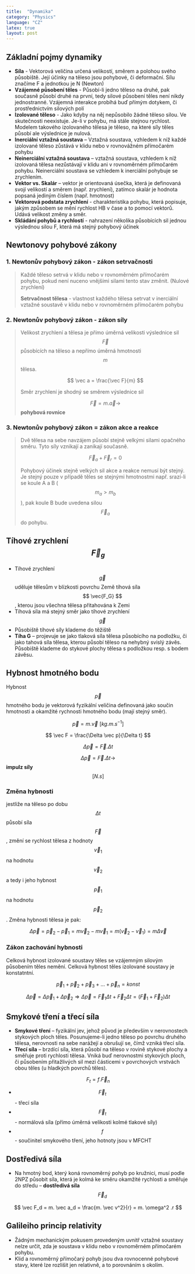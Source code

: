 ```yaml
---
title:  "Dynamika"
category: "Physics"
language: "CZ"
latex: true
layout: post
---
```


## Základní pojmy dynamiky
- **Síla** - Vektorová veličina určená velikostí, směrem a polohou svého působiště. Její účinky na těleso jsou pohybové, či deformační. Sílu značíme F a jednotkou je
N (Newton)
- **Vzájemné působení těles** - Působí-li jedno těleso na druhé, pak současně působí
druhé na první, tedy silové působení těles není nikdy jednostranné. Vzájemná
interakce probíhá buď přímým dotykem, či prostřednictvím silových polí
- **Izolované těleso** - Jako kdyby na něj nepůsobilo žádné těleso silou. Ve
skutečnosti neexistuje. Je-li v pohybu, má stále stejnou rychlost. Modelem
takového izolovaného tělesa je těleso, na které síly těles působí ale výslednice je
nulová.
- **Inerciální vztažná soustava** – Vztažná soustava, vzhledem k níž každé izolované
těleso zůstává v klidu nebo v rovnovážném přímočarém pohybu
- **Neinerciální vztažná soustava** – vztažná soustava, vzhledem k níž izolovaná
tělesa nezůstávají v klidu ani v rovnoměrném přímočarém pohybu. Neinerciální
soustava se vzhledem k inerciální pohybuje se zrychlením.
- **Vektor vs. Skalár** – vektor je orientovaná úsečka, která je definovaná svojí
velikostí a směrem (např. zrychlení), zatímco skalár je hodnota popsaná
jediným číslem (např. hmotnost)
- **Vektorová podstata zrychlení** - charakteristika pohybu, která popisuje, jakým
způsobem se mění rychlost HB v čase a to pomocí vektorů. Udává velikost
změny a směr.
- **Skládání pohybů a rychlostí** - nahrazení několika působících sil jednou
výslednou silou F, která má stejný pohybový účinek

## Newtonovy pohybové zákony

### 1. Newtonův pohybový zákon - zákon setrvačnosti
> Každé těleso setrvá v klidu nebo v rovnoměrném přímočarém pohybu, pokud není nuceno vnějšími silami tento stav změnit. (Nulové zrychlení)
>
> **Setrvačnost tělesa** - vlastnost každého tělesa setrvat v inerciální vztažné soustavě v klidu nebo v rovnoměrném přímočarém pohybu

### 2. Newtonův pohybový zákon - zákon síly
> Velikost zrychlení a tělesa je přímo úměrná velikosti výslednice sil $$ \vec F$$ působících na těleso a nepřímo úměrná hmotnosti $$m$$ tělesa. 
>
> $$ \vec a = \frac{\vec F}{m} $$
>
> Směr zrychlení je shodný se směrem výslednice sil
>
> $$ \vec F = m. \vec a \rightarrow $$ **pohybová rovnice**

### 3. Newtonův pohybový zákon = zákon akce a reakce
> Dvě tělesa na sebe navzájem působí stejně velkými silami opačného směru. Tyto síly vznikají a zanikají současně.
>
> $$ \vec F_a + \vec F_r = 0 $$
>
> Pohybový účinek stejně velkých sil akce a reakce nemusí být stejný. Je stejný pouze v případě těles se stejnými hmotnostmi např. srazí-li se koule A a B ($$m_a > m_b$$), pak koule B bude uvedena silou $$ \vec F_a $$ do pohybu.

## Tíhové zrychlení $$\vec F_g$$
- Tíhové zrychlení $$\vec g$$ uděluje tělesům v blízkosti povrchu Země tíhová síla $$ \vec{F_G} $$, kterou jsou všechna tělesa přitahována k Zemi
- Tíhová síla má stejný směr jako tíhové zrychlení $$\vec g$$
- Působiště tíhové síly klademe do těžiště
- **Tíha G** – projevuje se jako tlaková síla tělesa působícího na podložku, či jako tahová síla tělesa, kterou působí těleso na nehybný svislý závěs. Působiště klademe do stykové plochy tělesa s podložkou resp. s bodem závěsu.

## Hybnost hmotného bodu
Hybnost $$\vec p$$ hmotného bodu je vektorová fyzikální veličina definovaná jako součin hmotnosti a okamžité rychnosti hmotného bodu (mají stejný směr).

$$ \vec p = m. \vec v \,\,  [kg.m.s^{-1}] $$

$$ \vec F = \frac{\Delta \vec p}{\Delta t} $$

$$ \Delta \vec p = \vec F. \Delta t $$

$$ \Delta \vec p = \vec F. \Delta t \rightarrow $$ **impulz síly** $$ [N.s] $$

### Změna hybnosti
jestliže na těleso po dobu $$\Delta t$$ působí síla $$\vec F$$, změní se rychlost tělesa z hodnoty $$\vec v_1$$ na hodnotu $$\vec v_2$$ a tedy i jeho hybnost $$\vec p_1$$ na hodnotu $$\vec p_2$$. Změna hybnosti tělesa je pak:

$$ \Delta \vec p = \vec p_2 - \vec p_1 = m \vec v_2 - m \vec v_1 = m(\vec v_2 - \vec v_1) = m \Delta \vec v $$

### Zákon zachování hybnosti
Celková hybnost izolované soustavy těles se vzájemným silovým působením těles nemění. Celková hybnost těles izolované soustavy je konstatntní.

$$ \vec p_1 + \vec p_2 + \vec p_3 + ... + \vec p_n = konst $$

$$ \Delta \vec p = \Delta \vec p_1 + \Delta \vec p_2 \Longrightarrow \Delta \vec p = \vec F_1 \Delta t + \vec F_2 \Delta t = (\vec F_1 + \vec F_2) \Delta t $$

## Smykové tření a třecí síla
- **Smykové tření** – fyzikální jev, jehož původ je především v nerovnostech stykových ploch těles. Posunujeme-li jedno těleso po povrchu druhého tělesa, nerovnosti na sebe narážejí a obrušují se, čímž vzniká třecí síla.
- **Třecí síla** – brzdící síla, která působí na těleso v rovině stykové plochy a směřuje proti rychlosti tělesa. Vniká buď nerovnostmi stykových ploch, či působením přitažlivých sil mezi částicemi v povrchových vrstvách obou těles (u hladkých povrchů těles).

$$F_t = f. \vec F_n $$

- $$\vec F_t$$ - třecí síla
- $$\vec F_t$$ - normálová síla (přímo úměrná velikosti kolmé tlakové síly)
- $$f$$ - součinitel smykového tření, jeho hotnoty jsou v MFCHT

## Dostředivá síla
- Na hmotný bod, který koná rovnoměrný pohyb po kružnici, musí podle 2NPZ působit síla, která je kolmá ke směru okamžité rychlosti a směřuje do středu – **dostředivá síla** $$\vec F_d$$

$$ \vec F_d = m. \vec a_d = \frac{m. \vec v^2}{r} = m. \omega^2 .r $$

## Galileiho princip relativity

- Žádným mechanickým pokusem provedeným uvnitř vztažné soustavy nelze určit, zda je soustava v klidu nebo v rovnoměrném přímočarém pohybu.
- Klid a rovnoměrný přímočarý pohyb jsou dva rovnocenné pohybové stavy, které lze rozlišit jen relativně, a to porovnáním s okolím.
